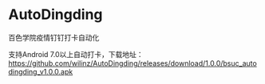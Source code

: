 # AutoDingding
百色学院疫情钉钉打卡自动化

支持Android 7.0以上自动打卡，下载地址：https://github.com/wilinz/AutoDingding/releases/download/1.0.0/bsuc_autodingding_v1.0.0.apk
